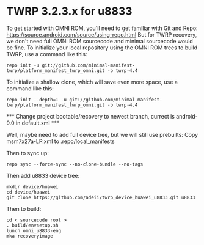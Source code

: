TWRP 3.2.3.x for u8833
====================
To get started with OMNI ROM, you'll need to get familiar with Git and Repo:
https://source.android.com/source/using-repo.html
But for TWRP recovery, we don't need full OMNI ROM sourcecode and minimal sourcecode would be fine.
To initialize your local repository using the OMNI ROM trees to build TWRP, use a command like this:

    repo init -u git://github.com/minimal-manifest-twrp/platform_manifest_twrp_omni.git -b twrp-4.4

To initialize a shallow clone, which will save even more space, use a command like this:

    repo init --depth=1 -u git://github.com/minimal-manifest-twrp/platform_manifest_twrp_omni.git -b twrp-4.4
    
*** Change project bootable/recovery to newest branch, currect is android-9.0 in default.xml ***
    
Well, maybe need to add full device tree, but we will still use prebuilts:
Copy msm7x27a-LP.xml to .repo/local_manifests
   
Then to sync up:

    repo sync --force-sync --no-clone-bundle --no-tags

Then add u8833 device tree:

    mkdir device/huawei
    cd device/huawei
    git clone https://github.com/adeii/twrp_device_huawei_u8833.git u8833
       
Then to build:

    cd < sourcecode root >
    . build/envsetup.sh
    lunch omni_u8833-eng
    mka recoveryimage
